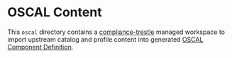 # OSCAL Content

This `oscal` directory contains a [compliance-trestle](https://ibm.github.io/compliance-trestle/) managed workspace to import upstream catalog and profile content into generated [OSCAL Component Definition](https://pages.nist.gov/OSCAL-Reference/models/v1.1.1/component-definition/json-outline/).
